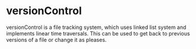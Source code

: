 # versionControl
versionControl is a file tracking system, which uses linked list system and implements linear time traversals. This can be used to get back to previous versions of a file or change it as pleases.
